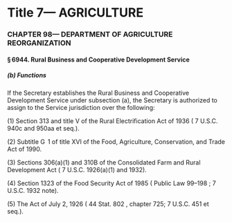 
# Title 7— AGRICULTURE
### CHAPTER 98— DEPARTMENT OF AGRICULTURE REORGANIZATION
#### § 6944. Rural Business and Cooperative Development Service
##### (b) Functions

If the Secretary establishes the Rural Business and Cooperative Development Service under subsection (a), the Secretary is authorized to assign to the Service jurisdiction over the following:

(1) Section 313 and title V of the Rural Electrification Act of 1936 ( 7 U.S.C. 940c and 950aa et seq.).

(2) Subtitle G  1 of title XVI of the Food, Agriculture, Conservation, and Trade Act of 1990.

(3) Sections 306(a)(1) and 310B of the Consolidated Farm and Rural Development Act ( 7 U.S.C. 1926(a)(1) and 1932).

(4) Section 1323 of the Food Security Act of 1985 ( Public Law 99–198 ; 7 U.S.C. 1932 note).

(5) The Act of July 2, 1926 ( 44 Stat. 802 , chapter 725; 7 U.S.C. 451 et seq.).
